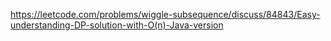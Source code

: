 https://leetcode.com/problems/wiggle-subsequence/discuss/84843/Easy-understanding-DP-solution-with-O(n)-Java-version